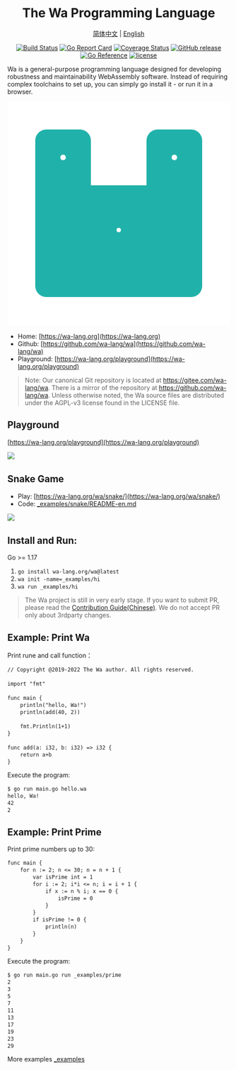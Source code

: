 <div align="center">
<h1>The Wa Programming Language</h1>

[简体中文](https://github.com/wa-lang/wa/blob/master/README-zh.md) | [English](https://github.com/wa-lang/wa/blob/master/README.md) 


</div>
<div align="center">

[![Build Status](https://github.com/wa-lang/wa/actions/workflows/wa.yml/badge.svg)](https://github.com/wa-lang/wa/actions/workflows/wa.yml)
[![Go Report Card](https://goreportcard.com/badge/github.com/wa-lang/wa)](https://goreportcard.com/report/github.com/wa-lang/wa)
[![Coverage Status](https://coveralls.io/repos/github/wa-lang/wa/badge.svg)](https://coveralls.io/github/wa-lang/wa)
[![GitHub release](https://img.shields.io/github/v/tag/wa-lang/wa.svg?label=release)](https://github.com/wa-lang/wa/releases)
[![Go Reference](https://pkg.go.dev/badge/wa-lang.org/wa.svg)](https://pkg.go.dev/wa-lang.org/wa)
[![license](https://img.shields.io/github/license/wa-lang/wa.svg)](https://github.com/wa-lang/wa/blob/master/LICENSE)

</div>

Wa is a general-purpose programming language designed for developing robustness and maintainability WebAssembly software.
Instead of requiring complex toolchains to set up, you can simply go install it - or run it in a browser.

![](docs/images/logo/logo-animate1.svg)

- Home: [https://wa-lang.org](https://wa-lang.org)
- Github: [https://github.com/wa-lang/wa](https://github.com/wa-lang/wa)
- Playground: [https://wa-lang.org/playground](https://wa-lang.org/playground)

> Note: Our canonical Git repository is located at https://gitee.com/wa-lang/wa. There is a mirror of the repository at https://github.com/wa-lang/wa. Unless otherwise noted, the Wa source files are distributed under the AGPL-v3 license found in the LICENSE file.

## Playground

[https://wa-lang.org/playground](https://wa-lang.org/playground)

![](https://wa-lang.org/playground-01.png)

## Snake Game

- Play: [https://wa-lang.org/wa/snake/](https://wa-lang.org/wa/snake/)
- Code: [_examples/snake/README-en.md](_examples/snake/README-en.md)

![](https://wa-lang.org/st0018-03.jpg)

## Install and Run:

Go >= 1.17

1. `go install wa-lang.org/wa@latest`
2. `wa init -name=_examples/hi`
3. `wa run _examples/hi`

> The Wa project is still in very early stage. If you want to submit PR, please read the [Contribution Guide(Chinese)](https://wa-lang.org/community/contribute.html). We do not accept PR only about 3rdparty changes.

## Example: Print Wa

Print rune and call function：

```wa
// Copyright @2019-2022 The Wa author. All rights reserved.

import "fmt"

func main {
	println("hello, Wa!")
	println(add(40, 2))

	fmt.Println(1+1)
}

func add(a: i32, b: i32) => i32 {
	return a+b
}
```

Execute the program:

```
$ go run main.go hello.wa 
hello, Wa!
42
2
```

## Example: Print Prime

Print prime numbers up to 30:

```
func main {
	for n := 2; n <= 30; n = n + 1 {
		var isPrime int = 1
		for i := 2; i*i <= n; i = i + 1 {
			if x := n % i; x == 0 {
				isPrime = 0
			}
		}
		if isPrime != 0 {
			println(n)
		}
	}
}
```

Execute the program:

```
$ go run main.go run _examples/prime
2
3
5
7
11
13
17
19
23
29
```

More examples [_examples](_examples)


